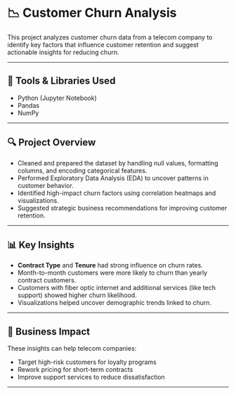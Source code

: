 # 📉 Customer Churn Analysis

This project analyzes customer churn data from a telecom company to identify key factors that influence customer retention and suggest actionable insights for reducing churn.

---

## 🧰 Tools & Libraries Used

- Python (Jupyter Notebook)
- Pandas
- NumPy

---

## 🔍 Project Overview

- Cleaned and prepared the dataset by handling null values, formatting columns, and encoding categorical features.
- Performed Exploratory Data Analysis (EDA) to uncover patterns in customer behavior.
- Identified high-impact churn factors using correlation heatmaps and visualizations.
- Suggested strategic business recommendations for improving customer retention.

---

## 📊 Key Insights

- **Contract Type** and **Tenure** had strong influence on churn rates.
- Month-to-month customers were more likely to churn than yearly contract customers.
- Customers with fiber optic internet and additional services (like tech support) showed higher churn likelihood.
- Visualizations helped uncover demographic trends linked to churn.

---

## 📌 Business Impact

These insights can help telecom companies:
- Target high-risk customers for loyalty programs
- Rework pricing for short-term contracts
- Improve support services to reduce dissatisfaction

---

